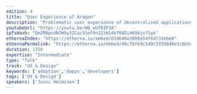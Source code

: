```yaml
---
edition: 4
title: "User Experience of Aragon"
description: "Problematic user experience of decentralised applications has been a major factor in slow adoption of them. We think this is attributable partially due to incomplete technology, but also to lack of established design patterns and design systems in the space. Through the work we have done with Aragon, and other open source projects like Ubuntu and Matrix/Riot redesign we think increased attention to design can really help push these important technologies to wider audiences. We would like to share learnings from these projects. Additionally, we are announcing a new open source design system and UI component library - Lorakeet -  for decentralised applications, using React and Styled Components for theming. We hope it will help developers and designers build dapps with a good level of baseline design choices and code quality, and that the community will adopt and contribute to it."
youtubeUrl: "https://youtu.be/WQ_wUfRIP3A"
ipfsHash: "QmZMApnXN7W9y3ZCucSSmf9nJZtH1dVfRADiHK9bjv7Sgk"
ethernaIndex: "https://etherna.io/embed/634646e3080a54f6d733ebe8"
ethernaPermalink: "https://etherna.io/embed/46cfbfe9c549c3359049e5c6b5c158a4b59bd6f0bc29200ac897a17b00dd3e93"
duration: 1358
expertise: "Intermediate"
type: "Talk"
track: "UX & Design"
keywords: ['adoption','dapps','developers']
tags: ['UX & Design']
speakers: ['Jouni Helminen']
---
```

